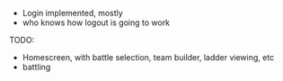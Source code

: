 - Login implemented, mostly
- who knows how logout is going to work

TODO:
- Homescreen, with battle selection, team builder, ladder viewing, etc
- battling